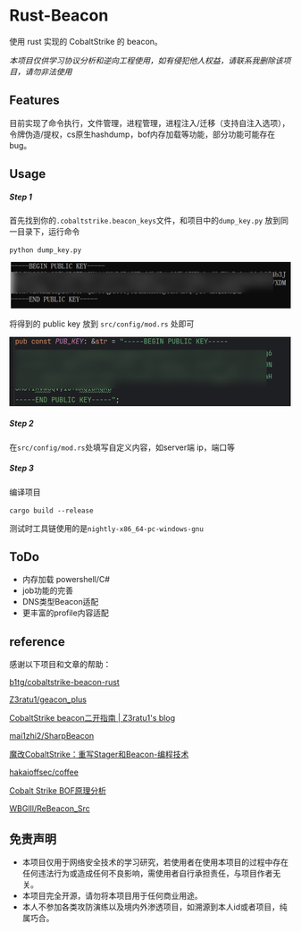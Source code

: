 # Rust-Beacon

使用 rust 实现的 CobaltStrike 的 beacon。

*本项目仅供学习协议分析和逆向工程使用，如有侵犯他人权益，请联系我删除该项目，请勿非法使用*

## Features

目前实现了命令执行，文件管理，进程管理，进程注入/迁移（支持自注入选项），令牌伪造/提权，cs原生hashdump，bof内存加载等功能，部分功能可能存在bug。

## Usage

##### Step 1

首先找到你的`.cobaltstrike.beacon_keys`文件，和项目中的`dump_key.py` 放到同一目录下，运行命令

`python dump_key.py`

![image-20241018145017907](images/image-20241018145017907.png)

将得到的 public key 放到 `src/config/mod.rs` 处即可

![image-20241018145236841](images/image-20241018145236841.png)

##### Step 2

在`src/config/mod.rs`处填写自定义内容，如server端 ip，端口等

##### Step 3

编译项目

`cargo build --release`

测试时工具链使用的是`nightly-x86_64-pc-windows-gnu`

## ToDo

- 内存加载 powershell/C# 
- job功能的完善
- DNS类型Beacon适配
- 更丰富的profile内容适配

## reference

感谢以下项目和文章的帮助：

[b1tg/cobaltstrike-beacon-rust](https://github.com/b1tg/cobaltstrike-beacon-rust)

[Z3ratu1/geacon_plus](https://github.com/Z3ratu1/geacon_plus)

[CobaltStrike beacon二开指南 | Z3ratu1's blog](https://blog.z3ratu1.top/CobaltStrike%20beacon二开指南.html)

[mai1zhi2/SharpBeacon](https://github.com/mai1zhi2/SharpBeacon)

[魔改CobaltStrike：重写Stager和Beacon-编程技术](https://bbs.kanxue.com/thread-269115.htm#msg_header_h2_0)

[hakaioffsec/coffee](https://github.com/hakaioffsec/coffee)

[Cobalt Strike BOF原理分析](https://tttang.com/archive/1786/)

[WBGlIl/ReBeacon_Src](https://github.com/WBGlIl/ReBeacon_Src)

## 免责声明

- 本项目仅用于网络安全技术的学习研究，若使用者在使用本项目的过程中存在任何违法行为或造成任何不良影响，需使用者自行承担责任，与项目作者无关。
- 本项目完全开源，请勿将本项目用于任何商业用途。
- 本人不参加各类攻防演练以及境内外渗透项目，如溯源到本人id或者项目，纯属巧合。
